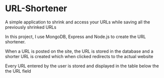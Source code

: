# URL-Shortener
A simple application to shrink and access your URLs while saving all the previously shrinked URLs

In this project, I use MongoDB, Express and Node.js to create the URL shortener.

When a URL is posted on the site, the URL is stored in the database and a shorter URL is created which when clicked redirects to the actual website

Every URL entered by the user is stored and displayed in the table below the the URL field
